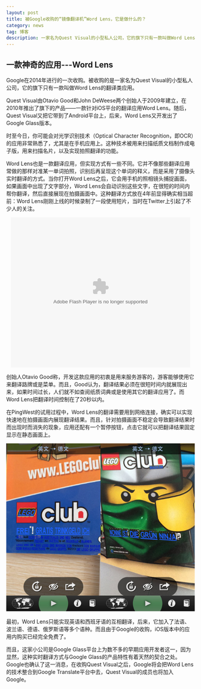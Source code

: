 ```yaml
---
layout: post
title: 被Google收购的“镜像翻译机”Word Lens，它是做什么的？
category: news
tag: 博客
description: 一家名为Quest Visual的小型私人公司，它的旗下只有一款叫做Word Lens的翻译类应用
---
```



## 一款神奇的应用---Word Lens

Google在2014年进行的一次收购。被收购的是一家名为Quest Visual的小型私人公司，它的旗下只有一款叫做Word Lens的翻译类应用。

Quest Visual由Otavio Good和John DeWeese两个创始人于2009年建立，在2010年推出了旗下的产品——一款针对iOS平台的翻译应用Word Lens。随后，Quest Visual又把它带到了Android平台上，后来，Word Lens又开发出了Google Glass版本。

时至今日，你可能会对光学识别技术（Optical Character Recognition，即OCR）的应用非常熟悉了，尤其是在手机应用上。这种技术被用来扫描纸质文档制作成电子版，用来扫描名片，以及实现拍照翻译的功能。

Word Lens也是一款翻译应用，但实现方式有一些不同。它并不像那些翻译应用常做的那样对准某一单词拍照，识别后再呈现这个单词的释义，而是采用了摄像头实时翻译的方式。当你打开Word Lens之后，它会用手机的照相镜头捕捉画面，如果画面中出现了文字部分，Word Lens会自动识别这些文字，在很短的时间内帮你翻译，然后直接展现在拍摄画面中。这种翻译方式放在4年前显得确实相当超前：Word Lens刚刚上线的时候录制了一段使用短片，当时在Twitter上引起了不少人的关注。

<html>
<body>
<div align="center">
<embed src="http://player.youku.com/player.php/sid/XNzEzMDUyMTA0/v.swf" allowFullScreen="true" quality="high" width="480" height="400" align="middle" allowScriptAccess="always" type="application/x-shockwave-flash"></embed>
</div>



创始人Otavio Good称，开发这款应用的初衷是用来服务游客的，游客能够使用它来翻译路牌或是菜单。而且，Good认为，翻译结果必须在很短时间内就展现出来，如果时间过长，人们就不如查阅纸质词典或是使用其它的翻译应用了。而Word Lens把翻译时间控制在了20秒以内。

在PingWest的试用过程中，Word Lens的翻译需要用到网络连接，确实可以实现快速地在拍摄画面内展现翻译结果。而且，针对拍摄画面不稳定会导致翻译结果时而出现时而消失的现象，应用还配有一个暂停按钮，点击它就可以把翻译结果固定显示在静态画面上。

![wordlens](/images/blog/wordlens/wordlenscapture.jpg)

最初，Word Lens只能实现英语和西班牙语的互相翻译，后来，它加入了法语、波兰语、德语、俄罗斯语等多个语种。而且由于Google的收购，iOS版本中的应用内购买已经完全免费了。

而且，这家小公司是Google Glass平台上为数不多的早期应用开发者这一，因为显然，这种实时翻译方式与Google Glass的产品特性有着天然的契合之处。Google也确认了这一消息，在收购Quest Visual之后，Google将会把Word Lens的技术整合到Google Translate平台中去，Quest Visual的成员也将加入Google。
